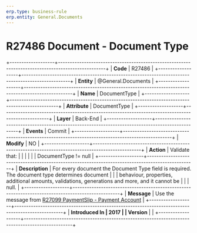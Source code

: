 ```yaml
---
erp.type: business-rule
erp.entity: General.Documents
---
```


# R27486 Document - Document Type
+-------------------+--------------------------------------------------------------------------------------------------+
| **Code**          | R27486                                                                                           |
+-------------------+--------------------------------------------------------------------------------------------------+
| **Entity**        | @General.Documents                                                                                         |
+-------------------+--------------------------------------------------------------------------------------------------+
| **Name**          | DocumentType                                                                                     |
+-------------------+--------------------------------------------------------------------------------------------------+
| **Attribute**     | DocumentType                                                                                     |
+-------------------+--------------------------------------------------------------------------------------------------+
| **Layer**         | Back-End                                                                                         |
+-------------------+--------------------------------------------------------------------------------------------------+
| **Events**        | Commit                                                                                           |
+-------------------+--------------------------------------------------------------------------------------------------+
| **Modify**        | NO                                                                                               |
+-------------------+--------------------------------------------------------------------------------------------------+
| **Action**        | Validate that:                                                                                   |
|                   |                                                                                                  |
|                   | DocumentType != null                                                                             |
+-------------------+--------------------------------------------------------------------------------------------------+
| **Description**   | For every document the Document Type field is required. The document type determines document    |
|                   | behaviour, properties, additional amounts, validations, generations and more, and it cannot be   |
|                   | null.                                                                                            |
+-------------------+--------------------------------------------------------------------------------------------------+
| **Message**       | Use the message from [R27099 PaymentSlip - Payment Account](R27099.md)                           |
+-------------------+--------------------------------------------------------------------------------------------------+
| **Introduced In   | 2017                                                                                             |
| Version**         |                                                                                                  |
+-------------------+--------------------------------------------------------------------------------------------------+

  

  

  
